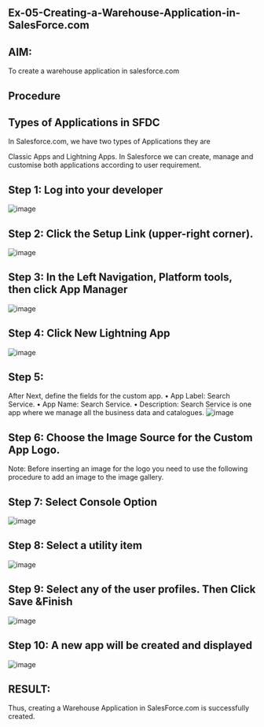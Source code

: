 ## Ex-05-Creating-a-Warehouse-Application-in-SalesForce.com
## AIM:
To create a warehouse application in salesforce.com

## Procedure
## Types of Applications in SFDC
In Salesforce.com, we have two types of Applications they are

Classic Apps and
Lightning Apps.
In Salesforce we can create, manage and customise both applications according to user requirement.

## Step 1: Log into your developer
![image](https://github.com/user-attachments/assets/dc87bad7-dabb-4347-8487-573de6ca92fb)

## Step 2: Click the Setup Link (upper-right corner).
![image](https://github.com/user-attachments/assets/afb42740-4f9b-4c0f-986e-ef3c815d4d9e)

## Step 3: In the Left Navigation, Platform tools, then click App Manager
![image](https://github.com/user-attachments/assets/29d4b3b0-252f-418e-9ee6-ec202595a17c)


## Step 4: Click New Lightning App
![image](https://github.com/user-attachments/assets/90c3b670-b66c-4509-aaa3-1ad3b234b968)


## Step 5:
After Next, define the fields for the custom app. 
• App Label: Search Service.
• App Name: Search Service.
• Description: Search Service is one app where we manage all the business data and catalogues.
![image](https://github.com/user-attachments/assets/34f242dd-2a87-4a28-9b6a-1d4eddd20c40)


## Step 6: Choose the Image Source for the Custom App Logo.

Note: Before inserting an image for the logo you need to use the following procedure to add an image to the image gallery.

## Step 7: Select Console Option
![image](https://github.com/user-attachments/assets/48ab39f1-273d-43dd-8351-59b018afa7f6)


## Step 8: Select a utility item
![image](https://github.com/user-attachments/assets/6f19cb69-d331-4b4d-b817-73d8549f623f)


## Step 9: Select any of the user profiles. Then Click Save &Finish
![image](https://github.com/user-attachments/assets/9066b148-7642-4553-980b-afd26a338e6f)

## Step 10: A new app will be created and displayed
![image](https://github.com/user-attachments/assets/127aa758-73b9-4e50-8435-7596d3aea6a8)


## RESULT:
Thus, creating a Warehouse Application in SalesForce.com is successfully created.

